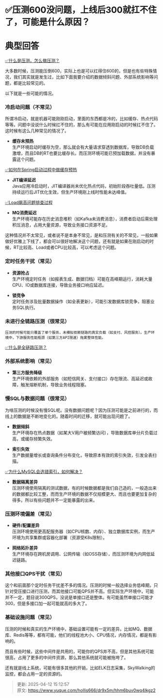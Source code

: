 # ✅压测600没问题，上线后300就扛不住了，可能是什么原因？

# 典型回答


[✅什么是压测，怎么做压测？](https://www.yuque.com/hollis666/dr9x5m/wrzi8qgk7ridgslp)



大多数时候，压测能压倒600，实际上也是可以扛得住600的，但是也有些特殊情况，我们其实就是发生过，比如下面我要介绍的数据倾斜问题、外部系统影响等问题，都是比较常见的。



以下就是一些可能的情况。



### **冷启动问题（不常见）**
所谓冷启动，就是机器可能刚刚启动，里面的东西都是冷的，比如缓存、热点代码等等。问题中没说什么时候扛不住的，那么有可能在应用刚启动的时候扛不住了。这时候有这么几种常见的情况了。



+ **缓存未预热**  
生产环境启动时缓存为空，那么就会有大量请求穿透到数据库，导致DB负载激增，而且DB的RT也要比缓存长。而压测环境可能已预加载数据，并没有暴露这个问题。



[✅如何在Spring启动过程中做缓存预热](https://www.yuque.com/hollis666/dr9x5m/hnprw0zg14t9gbva)



+ **JIT编译延迟**  
Java应用冷启动时，JIT编译器尚未优化热点代码，初始阶段吞吐量低。压测持续运行后JIT优化生效，但生产环境刚上线时性能未达峰值。



[✅Load飙高问题排查过程](https://www.yuque.com/hollis666/dr9x5m/uq7bul)



+ **MQ消费延迟**  
生产环境可能存在历史消息堆积（如Kafka未消费消息），消费者启动后需处理积压消息，占用大量资源，导致业务接口资源不足。



这种情况并不太常见，或者说不是本身不常见，是和压测有关的不常见，一般如果做好优雅上下线了，都会可以很好地解决这个问题，还有就是如果在刚启动的时候，RT比较高、Load或者CPU比较高，可以考虑这个问题。



### **定时任务干扰（常见）**
+ **资源抢占**  
生产环境定时任务（如报表生成、数据归档）可能在高峰期运行，消耗大量CPU、IO或数据库连接，导致业务接口响应延迟。



+ **锁竞争**  
定时任务涉及批量数据操作（如全表更新），可能引发数据库锁竞争，阻塞业务SQL执行。



### **未进行全链路压测（很常见）**
  
	压测的时候可能只覆盖了单个服务，未模拟依赖链路的真实负载（如支付、风控服务）。生产环境中，下游服务性能瓶颈（如第三方API限速）拖累整体性能。



[✅什么是全链路压测？](https://www.yuque.com/hollis666/dr9x5m/igx3g283upzhgpm4)



### **外部系统影响（常见）**
+ **第三方服务降级**  
生产环境依赖的外部服务（如短信网关、支付接口）存在限流、高延迟或故障，触发熔断机制，导致业务线程阻塞。



### **慢SQL与数据问题（很常见）**


为啥压测的时候没有慢SQL呢。没有数据问题呢？因为压测可能是之前进行的，而线上的数据是不断地变化的。随着时间的迁移，就可能出现问题了。



+ **数据倾斜**  
生产环境存在热点数据（如某大V用户被频繁访问），导致数据库单分片负载过高，或缓存频繁失效。



+ **索引失效**  
生产数据量增长或查询条件分布变化，导致原本有效的索引失效，引发全表扫描。



[✅为什么MySQL会选错索引，如何解决？](https://www.yuque.com/hollis666/dr9x5m/ghy5i20ie717exee)



+ **数据隔离差异**  
压测环境使用隔离的测试数据，有的时候数据都是我们自己造的，一般造出来的数据都比较工整，而而生产环境的数据不仅规模更大、而且也要更加复杂的得多。所以有些问题并不一定能暴露的出来。



### **压测环境偏差（常见）**
+ **硬件/配置差异**  
压测环境使用更高配服务器（如CPU核数、内存）、独立数据库实例，而生产环境为共享集群或容器化部署（资源受K8s限制）。



+ **网络拓扑差异**  
生产环境存在跨机房调用、公网传输（如OSS存储），而压测环境为内网低延迟链路。



### **其他接口QPS干扰（常见）**


这个和前面那个定时任务干扰差不多的情况。压测的时候一般选择业务低峰期，只针对受压接口进行压测，而其他接口可能QPS并不高。但实际生产环境中，可能并不一定，题目说300QPS，没说是单接口还是整体。有可能虽然单接口可能才300，但是多接口加一起可能就高的多大了。



### **基础设施问题（常见）**


压测的时候和真实的生产环境中，基础设置可能有一定的差异。比如MQ、数据库、Redis等等，都有可能，他们的线程池大小、CPU情况，内存情况，都是有影响的。



而且有些时候，这些中间件是共用的，可能你的QPS并不高，但是其他系统可能很高，占用了更多的中间件资源，那么其他系统就可能被拖垮了。



还有就是线上系统，可能有很多其他的开销，比如ELK日志采集，SkyWalking的监控，都会占用一定的资源的。



> 更新: 2025-04-12 15:12:57  
> 原文: <https://www.yuque.com/hollis666/dr9x5m/hhm6buv0wq4lkgz2>